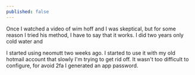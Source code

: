```yaml
---
published: false
---
```

Once I watched a video of wim hoff and I was skeptical, but for some reason I tried his method, I have to say that it works. I did two years only cold water and 


I started using neomutt two weeks ago. I started to use it with my old hotmail account that slowly I'm trying to get rid off. It wasn't too difficult to configure, for avoid 2fa I generated an app password. 

